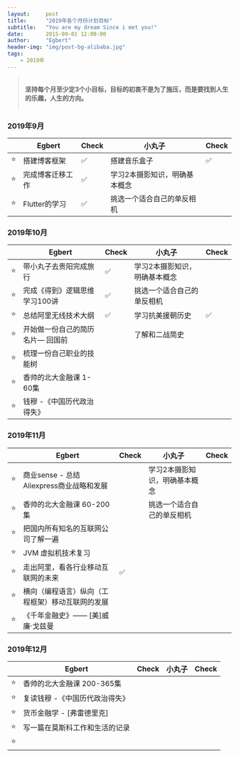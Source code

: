 ```yaml
---
layout:     post
title:      "2019年各个月份计划目标"
subtitle:   "You are my dream Since i met you!"
date:       2015-09-01 12:00:00
author:     "Egbert"
header-img: "img/post-bg-alibaba.jpg"
tags:
    - 2019年
---
```



> 
> <br/>__坚持每个月至少定3个小目标，目标的初衷不是为了施压，而是要找到人生的乐趣，人生的方向。__<br/><br/>
> 


### 2019年9月

|     |  Egbert                           |  ️Check   |        小丸子                    |  Check  |
| --- | ----------------------------------| -------  | ------------------------------- |---------|
| ⭐️  | 搭建博客框架                        | ✅       | 搭建音乐盒子                      |   ✅     |  
| ⭐️  | 完成博客迁移工作                     | ✅       | 学习2本摄影知识，明确基本概念       |          |
| ⭐️  | Flutter的学习                      |  ✅      | 挑选一个适合自己的单反相机          |          |

### 2019年10月

|     |  Egbert                           |  ️Check   |        小丸子                    |  Check  |
| --- | ----------------------------------| ----     | ------------------------------- |---------|
| ⭐️  | 带小丸子去贵阳完成旅行               |    ✅    |  学习2本摄影知识，明确基本概念      |         |  
| ⭐️  | 完成《得到》逻辑思维学习100讲         |    ✅    |  挑选一个适合自己的单反相机         |        |
| ⭐️  | 总结阿里无线技术大纲                 |    ✅    |     学习抗美援朝历史              |  ✅    |
| ⭐️  | 开始做一份自己的简历名片— 回国前       |          |       了解和二战简史             |         |
| ⭐️  | 梳理一份自己职业的技能树              |          |                                |         |
| ⭐️  | 香帅的北大金融课 1-60集              |          |                                |         |
| ⭐️  | 钱穆 -《中国历代政治得失》            |          |                                |         |

### 2019年11月

|     |  Egbert                           |  ️Check   |        小丸子                    |  Check  |
| --- | ----------------------------------| ----     | ------------------------------- |---------|
| ⭐️  | 商业sense - 总结Aliexpress商业战略和发展     |          |  学习2本摄影知识，明确基本概念   |         |  
| ⭐️  | 香帅的北大金融课 60-200集                   |          |  挑选一个适合自己的单反相机      |         |
| ⭐️  | 把国内所有知名的互联网公司了解一遍             |          |                              |         |
| ⭐️  | JVM 虚拟机技术复习                         |          |                              |         |
| ⭐️  | 走出阿里，看各行业移动互联网的未来             |    ✅   |                               |         |
| ⭐️  | 横向（编程语言）纵向（工程框架）移动互联网的发展 |          |                               |         |
| ⭐️  | 《千年金融史》—— [美]威廉·戈兹曼             |          |                               |         |

### 2019年12月

|     |  Egbert                           |  ️Check   |        小丸子                    |  Check  |
| --- | ----------------------------------| ----     | ------------------------------- |---------|
| ⭐️  | 香帅的北大金融课 200-365集                  |          |                          |         |  
| ⭐️  | 复读钱穆 -《中国历代政治得失》                |          |                          |         |
| ⭐️  | 货币金融学 - [弗雷德里克]                   |          |                          |         |
| ⭐️  |  写一篇在莫斯科工作和生活的记录               |          |                          |         |
| ⭐️  |                                          |          |                          |         |